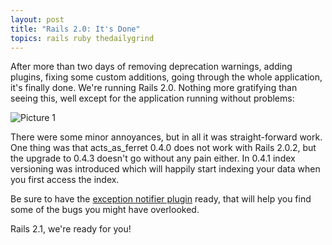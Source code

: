```yaml
---
layout: post
title: "Rails 2.0: It's Done"
topics: rails ruby thedailygrind
---
```

After more than two days of removing deprecation warnings, adding plugins, fixing some custom additions, going through the whole application, it's finally done. We're running Rails 2.0. Nothing more gratifying than seeing this, well except for the application running without problems:

<img src="http://img.skitch.com/20080421-1qxtnd66agwxxs1g3f2kii5wxn.jpg" alt="Picture 1"/>

There were some minor annoyances, but in all it was straight-forward work. One thing was that acts_as_ferret 0.4.0 does not work with Rails 2.0.2, but the upgrade to 0.4.3 doesn't go without any pain either. In 0.4.1 index versioning was introduced which will happily start indexing your data when you first access the index.

Be sure to have the [exception notifier plugin](http://agilewebdevelopment.com/plugins/exception_notifier) ready, that will help you find some of the bugs you might have overlooked.

Rails 2.1, we're ready for you!